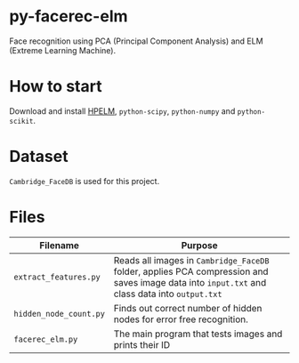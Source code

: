 # py-facerec-elm

Face recognition using PCA (Principal Component Analysis) and ELM (Extreme Learning Machine).

# How to start

Download and install [HPELM](https://github.com/akusok/hpelm), `python-scipy`, `python-numpy` and `python-scikit`.

# Dataset

`Cambridge_FaceDB` is used for this project.

# Files

|Filename|Purpose|
|---|---|
|`extract_features.py`|Reads all images in `Cambridge_FaceDB` folder, applies PCA compression and saves image data into `input.txt` and class data into `output.txt`|
|`hidden_node_count.py`|Finds out correct number of hidden nodes for error free recognition.|
|`facerec_elm.py`|The main program that tests images and prints their ID|
